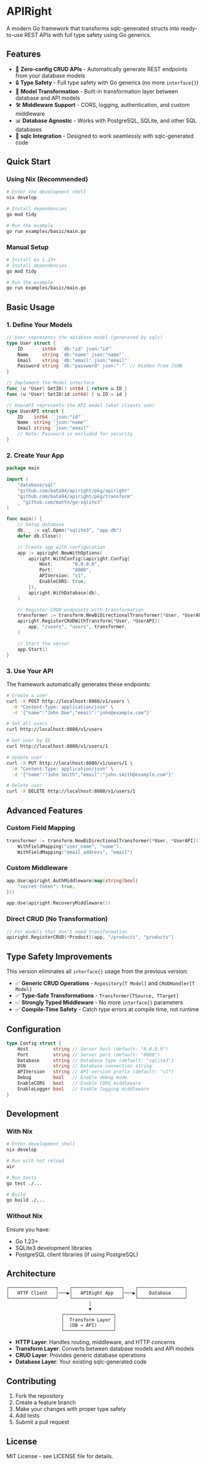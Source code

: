# APIRight

A modern Go framework that transforms sqlc-generated structs into ready-to-use REST APIs with full type safety using Go generics.

## Features

- 🚀 **Zero-config CRUD APIs** - Automatically generate REST endpoints from your database models
- 🔒 **Type Safety** - Full type safety with Go generics (no more `interface{}`)
- 🔄 **Model Transformation** - Built-in transformation layer between database and API models
- 🛠️ **Middleware Support** - CORS, logging, authentication, and custom middleware
- 📊 **Database Agnostic** - Works with PostgreSQL, SQLite, and other SQL databases
- 🎯 **sqlc Integration** - Designed to work seamlessly with sqlc-generated code

## Quick Start

### Using Nix (Recommended)

```bash
# Enter the development shell
nix develop

# Install dependencies
go mod tidy

# Run the example
go run examples/basic/main.go
```

### Manual Setup

```bash
# Install Go 1.23+
# Install dependencies
go mod tidy

# Run the example
go run examples/basic/main.go
```

## Basic Usage

### 1. Define Your Models

```go
// User represents the database model (generated by sqlc)
type User struct {
    ID       int64  `db:"id" json:"id"`
    Name     string `db:"name" json:"name"`
    Email    string `db:"email" json:"email"`
    Password string `db:"password" json:"-"` // Hidden from JSON
}

// Implement the Model interface
func (u *User) GetID() int64 { return u.ID }
func (u *User) SetID(id int64) { u.ID = id }

// UserAPI represents the API model (what clients see)
type UserAPI struct {
    ID    int64  `json:"id"`
    Name  string `json:"name"`
    Email string `json:"email"`
    // Note: Password is excluded for security
}
```

### 2. Create Your App

```go
package main

import (
    "database/sql"
    "github.com/bata94/apiright/pkg/apiright"
    "github.com/bata94/apiright/pkg/transform"
    _ "github.com/mattn/go-sqlite3"
)

func main() {
    // Setup database
    db, _ := sql.Open("sqlite3", "app.db")
    defer db.Close()

    // Create app with configuration
    app := apiright.NewWithOptions(
        apiright.WithConfig(&apiright.Config{
            Host:       "0.0.0.0",
            Port:       "8080",
            APIVersion: "v1",
            EnableCORS: true,
        }),
        apiright.WithDatabase(db),
    )

    // Register CRUD endpoints with transformation
    transformer := transform.NewBiDirectionalTransformer[*User, *UserAPI]()
    apiright.RegisterCRUDWithTransform[*User, *UserAPI](
        app, "/users", "users", transformer,
    )

    // Start the server
    app.Start()
}
```

### 3. Use Your API

The framework automatically generates these endpoints:

```bash
# Create a user
curl -X POST http://localhost:8080/v1/users \
  -H "Content-Type: application/json" \
  -d '{"name":"John Doe","email":"john@example.com"}'

# Get all users
curl http://localhost:8080/v1/users

# Get user by ID
curl http://localhost:8080/v1/users/1

# Update user
curl -X PUT http://localhost:8080/v1/users/1 \
  -H "Content-Type: application/json" \
  -d '{"name":"John Smith","email":"john.smith@example.com"}'

# Delete user
curl -X DELETE http://localhost:8080/v1/users/1
```

## Advanced Features

### Custom Field Mapping

```go
transformer := transform.NewBiDirectionalTransformer[*User, *UserAPI]().
    WithFieldMapping("user_name", "name").
    WithFieldMapping("email_address", "email")
```

### Custom Middleware

```go
app.Use(apiright.AuthMiddleware(map[string]bool{
    "secret-token": true,
}))

app.Use(apiright.RecoveryMiddleware())
```

### Direct CRUD (No Transformation)

```go
// For models that don't need transformation
apiright.RegisterCRUD[*Product](app, "/products", "products")
```

## Type Safety Improvements

This version eliminates all `interface{}` usage from the previous version:

- ✅ **Generic CRUD Operations** - `Repository[T Model]` and `CRUDHandler[T Model]`
- ✅ **Type-Safe Transformations** - `Transformer[TSource, TTarget]`
- ✅ **Strongly Typed Middleware** - No more `interface{}` parameters
- ✅ **Compile-Time Safety** - Catch type errors at compile time, not runtime

## Configuration

```go
type Config struct {
    Host         string // Server host (default: "0.0.0.0")
    Port         string // Server port (default: "8080")
    Database     string // Database type (default: "sqlite3")
    DSN          string // Database connection string
    APIVersion   string // API version prefix (default: "v1")
    Debug        bool   // Enable debug mode
    EnableCORS   bool   // Enable CORS middleware
    EnableLogger bool   // Enable logging middleware
}
```

## Development

### With Nix

```bash
# Enter development shell
nix develop

# Run with hot reload
air

# Run tests
go test ./...

# Build
go build ./...
```

### Without Nix

Ensure you have:
- Go 1.23+
- SQLite3 development libraries
- PostgreSQL client libraries (if using PostgreSQL)

## Architecture

```
┌─────────────────┐    ┌──────────────────┐    ┌─────────────────┐
│   HTTP Client   │───▶│   APIRight App   │───▶│    Database     │
└─────────────────┘    └──────────────────┘    └─────────────────┘
                              │
                              ▼
                    ┌──────────────────┐
                    │  Transform Layer │
                    │  (DB ↔ API)      │
                    └──────────────────┘
```

- **HTTP Layer**: Handles routing, middleware, and HTTP concerns
- **Transform Layer**: Converts between database models and API models
- **CRUD Layer**: Provides generic database operations
- **Database Layer**: Your existing sqlc-generated code

## Contributing

1. Fork the repository
2. Create a feature branch
3. Make your changes with proper type safety
4. Add tests
5. Submit a pull request

## License

MIT License - see LICENSE file for details.